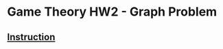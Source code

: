 # Game Theory HW2 - Graph Problem

## [Instruction](https://hackmd.io/@ml04nmPuR7WVra6z1-Lijg/Bkl_Q2JXT)
